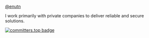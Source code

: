 [@enutn](https://t.me/euntn)

I work primarily with private companies to deliver reliable and secure solutions.

[![committers.top badge](https://user-badge.committers.top/algeria_private/enutn.svg)](https://user-badge.committers.top/algeria_private/enutn)
